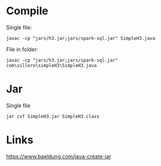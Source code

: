 # Compile
Single file:

	javac -cp "jars/h3.jar;jars/spark-sql.jar" SimpleH3.java

File in folder:

	javac -cp "jars/h3.jar;jars/spark-sql.jar" com\villoro\simpleH3\SimpleH3.java

# Jar
Single file

	jar cvf SimpleH3.jar SimpleH3.class

# Links
https://www.baeldung.com/java-create-jar


